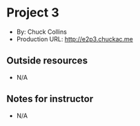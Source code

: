  # Project 3
+ By: Chuck Collins
+ Production URL: <http://e2p3.chuckac.me>

## Outside resources
+ N/A

## Notes for instructor
 + N/A